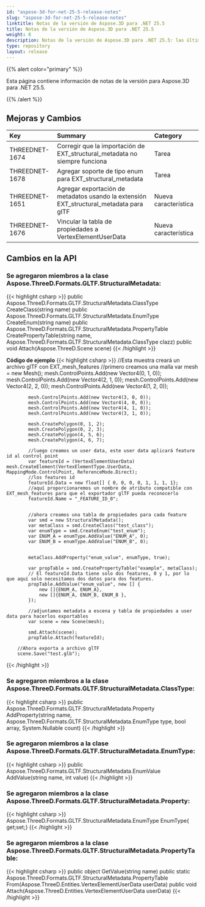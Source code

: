 ```yaml
---
id: "aspose-3d-for-net-25-5-release-notes"
slug: "aspose-3d-for-net-25-5-release-notes"
linktitle: Notas de la versión de Aspose.3D para .NET 25.5
title: Notas de la versión de Aspose.3D para .NET 25.5
weight: 8
description: Notas de la versión de Aspose.3D para .NET 25.5: las últimas actualizaciones y correcciones.
type: repository
layout: release
---
```


{{% alert color="primary" %}}

Esta página contiene información de notas de la versión para Aspose.3D para .NET 25.5.

{{% /alert %}}
## **Mejoras y Cambios**
|**Key**|**Summary**|**Category**|
| :- | :- | :- |
| THREEDNET-1674 | Corregir que la importación de EXT_structural_metadata no siempre funciona | Tarea |
| THREEDNET-1678 | Agregar soporte de tipo enum para EXT_structural_metadata | Tarea |
| THREEDNET-1651 | Agregar exportación de metadatos usando la extensión EXT_structural_metadata para glTF | Nueva característica |
| THREEDNET-1676 | Vincular la tabla de propiedades a VertexElementUserData | Nueva característica |

## Cambios en la API ##

### Se agregaron miembros a la clase **Aspose.ThreeD.Formats.GLTF.StructuralMetadata**:

{{< highlight csharp >}}
        public Aspose.ThreeD.Formats.GLTF.StructuralMetadata.ClassType CreateClass(string name)
        public Aspose.ThreeD.Formats.GLTF.StructuralMetadata.EnumType CreateEnum(string name)
        public Aspose.ThreeD.Formats.GLTF.StructuralMetadata.PropertyTable CreatePropertyTable(string name, Aspose.ThreeD.Formats.GLTF.StructuralMetadata.ClassType clazz)
        public void Attach(Aspose.ThreeD.Scene scene)
{{< /highlight >}}

**Código de ejemplo**
{{< highlight csharp >}}
            //Esta muestra creará un archivo glTF con EXT_mesh_features
            //primero creamos una malla
            var mesh = new Mesh();
            mesh.ControlPoints.Add(new Vector4(0, 1, 0));
            mesh.ControlPoints.Add(new Vector4(2, 1, 0));
            mesh.ControlPoints.Add(new Vector4(2, 2, 0));
            mesh.ControlPoints.Add(new Vector4(1, 2, 0));

            mesh.ControlPoints.Add(new Vector4(3, 0, 0));
            mesh.ControlPoints.Add(new Vector4(4, 0, 0));
            mesh.ControlPoints.Add(new Vector4(4, 1, 0));
            mesh.ControlPoints.Add(new Vector4(3, 1, 0));

            mesh.CreatePolygon(0, 1, 2);
            mesh.CreatePolygon(0, 2, 3);
            mesh.CreatePolygon(4, 5, 6);
            mesh.CreatePolygon(4, 6, 7);

            //luego creamos un user data, este user data aplicará feature id al control point
            var featureId = (VertexElementUserData) mesh.CreateElement(VertexElementType.UserData, MappingMode.ControlPoint, ReferenceMode.Direct);
            //los features id
            featureId.Data = new float[] { 0, 0, 0, 0, 1, 1, 1, 1};
            //aquí proporcionaremos un nombre de atributo compatible con EXT_mesh_features para que el exportador glTF pueda reconocerlo
            featureId.Name = "_FEATURE_ID_0";


            //ahora creamos una tabla de propiedades para cada feature
            var smd = new StructuralMetadata();
            var metaClass = smd.CreateClass("test_class");
            var enumType = smd.CreateEnum("test_enum");
            var ENUM_A = enumType.AddValue("ENUM_A", 0);
            var ENUM_B = enumType.AddValue("ENUM_B", 0);


            metaClass.AddProperty("enum_value", enumType, true);

            var propTable = smd.CreatePropertyTable("example", metaClass);
            // El featureId.Data tiene solo dos features, 0 y 1, por lo que aquí solo necesitamos dos datos para dos features.
            propTable.AddValue("enum_value", new [] { 
                new []{ENUM_A, ENUM_A},
                new []{ENUM_A, ENUM_B, ENUM_B },
            });

            //adjuntamos metadata a escena y tabla de propiedades a user data para hacerlos exportables
            var scene = new Scene(mesh);

            smd.Attach(scene);
            propTable.Attach(featureId);

	    //Ahora exporta a archivo glTF
	    scene.Save("test.glb");

{{< /highlight >}}




### Se agregaron miembros a la clase **Aspose.ThreeD.Formats.GLTF.StructuralMetadata.ClassType**:

{{< highlight csharp >}}
        public Aspose.ThreeD.Formats.GLTF.StructuralMetadata.Property AddProperty(string name, Aspose.ThreeD.Formats.GLTF.StructuralMetadata.EnumType type, bool array, System.Nullable<int> count)
{{< /highlight >}}



### Se agregaron miembros a la clase **Aspose.ThreeD.Formats.GLTF.StructuralMetadata.EnumType**:

{{< highlight csharp >}}
        public Aspose.ThreeD.Formats.GLTF.StructuralMetadata.EnumValue AddValue(string name, int value)
{{< /highlight >}}




### Se agregaron miembros a la clase **Aspose.ThreeD.Formats.GLTF.StructuralMetadata.Property**:

{{< highlight csharp >}}
        Aspose.ThreeD.Formats.GLTF.StructuralMetadata.EnumType EnumType{ get;set;}
{{< /highlight >}}


### Se agregaron miembros a la clase **Aspose.ThreeD.Formats.GLTF.StructuralMetadata.PropertyTable**:

{{< highlight csharp >}}
        public object GetValue(string name)
        public static Aspose.ThreeD.Formats.GLTF.StructuralMetadata.PropertyTable From(Aspose.ThreeD.Entities.VertexElementUserData userData)
        public void Attach(Aspose.ThreeD.Entities.VertexElementUserData userData)
{{< /highlight >}}
